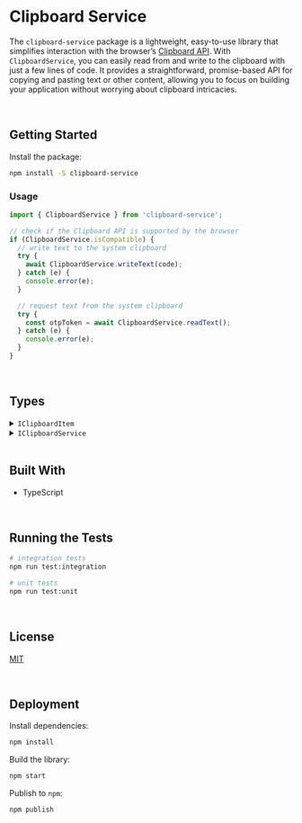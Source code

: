 # Clipboard Service

The `clipboard-service` package is a lightweight, easy-to-use library that simplifies interaction with the browser’s [Clipboard API](https://developer.mozilla.org/en-US/docs/Web/API/Clipboard_API). With `ClipboardService`, you can easily read from and write to the clipboard with just a few lines of code. It provides a straightforward, promise-based API for copying and pasting text or other content, allowing you to focus on building your application without worrying about clipboard intricacies.


</br>

## Getting Started

Install the package:
```bash
npm install -S clipboard-service
```

### Usage

```typescript
import { ClipboardService } from 'clipboard-service';

// check if the Clipboard API is supported by the browser
if (ClipboardService.isCompatible) {
  // write text to the system clipboard
  try {
    await ClipboardService.writeText(code);
  } catch (e) {
    console.error(e);
  }

  // request text from the system clipboard
  try {
    const otpToken = await ClipboardService.readText();
  } catch (e) {
    console.error(e);
  }
}
```




<br/>

## Types

<details>
  <summary><code>IClipboardItem</code></summary>
  
  Represents an item that can be copied to or read from the clipboard. For more information, visit: [ClipboardItem](https://developer.mozilla.org/en-US/docs/Web/API/ClipboardItem).

  ```typescript
  type IClipboardItem = ClipboardItem;
  ```
</details>

<details>
  <summary><code>IClipboardService</code></summary>
    

  Object in charge of interacting with the Clipboard API.

  ```typescript
  type IClipboardService = {
    // properties
    isSupported: boolean;

    // actions
    write: (data: IClipboardItem[]) => Promise<void>;
    writeText: (data: string) => Promise<void>;
    read: () => Promise<IClipboardItem[]>;
    readText: () => Promise<string>;
  };
  ```
</details>





<br/>

## Built With

- TypeScript




<br/>

## Running the Tests

```bash
# integration tests
npm run test:integration

# unit tests
npm run test:unit
```





<br/>

## License

[MIT](https://choosealicense.com/licenses/mit/)





<br/>

## Deployment

Install dependencies:
```bash
npm install
```


Build the library:
```bash
npm start
```


Publish to `npm`:
```bash
npm publish
```
